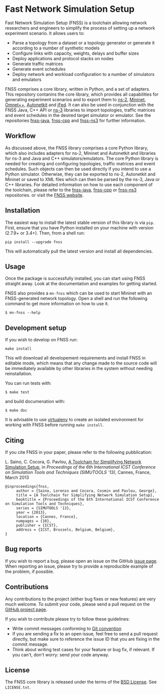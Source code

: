 # Fast Network Simulation Setup
Fast Network Simulation Setup (FNSS) is a toolchain allowing network researchers
and engineers to simplify the process of setting up a network experiment scenario.
It allows users to:

* Parse a topology from a dataset or a topology generator or generate it according to a number of synthetic models
* Configure links with capacity, weights, delays and buffer sizes
* Deploy applications and protocol stacks on nodes
* Generate traffic matrices
* Generate event schedules
* Deploy network and workload configuration to a number of simulators and emulators

FNSS comprises a core library, written in Python, and a set of adapters.
This repository contanins the core library, which provides all capabilities
for generating experiment scenarios and to export them to
[ns-2](http://www.isi.edu/nsnam/ns/), [Mininet](http://www.mininet.org),
[Omnet++](http://www.omnetpp.org/), [Autonetkit](http://www.autonetkit.org)
and [jFed](http://jfed.iminds.be/).
It can also be used in conjunction with the FNSS Java, C++ API or [ns-3](http://www.nsnam.org/) libraries to import topologies,
traffic matrices and event schedules in the desired target simulator or emulator.
See the repositories [fnss-java](https://github.com/fnss/fnss-java),
[fnss-cpp](https://github.com/fnss/fnss-cpp) and [fnss-ns3](https://github.com/fnss/fnss-ns3)
for further information.

## Workflow
As discussed above, the FNSS library comprises a core Python library, which also includes adapters for ns-2, Mininet and Autonetkit
and libraries for ns-3 and Java and C++ simulators/emulators.
The core Python library is needed for creating and configuring topologies, traffic matrices and event schedules.
Such objects can then be used directly if you intend to use a Python simulator.
Otherwise, they can be exported to ns-2, Autonetkit and Mininet or saved to XML files which can then be parsed by the ns-3, Java or C++ libraries.
For detailed information on how to use each component of the toolchain, please refer to
the [fnss-java](https://github.com/fnss/fnss-java), [fnss-cpp](https://github.com/fnss/fnss-cpp) or [fnss-ns3](https://github.com/fnss/fnss-ns3) repositories.
or visit the [FNSS website](http://fnss.github.io).

## Installation
The easiest way to install the latest stable version of this library is via `pip`.
First, ensure that you have Python installed on your machine with version (2.7.9+ or 3.4+).
Then, from a shell run:

    pip install --upgrade fnss

This will automatically pull the latest version and install all dependencies.

## Usage
Once the package is successfully installed, you can start using FNSS straight away.
Look at the documentation and examples for getting started.

FNSS also provides a `mn-fnss` which can be used to start Mininet with
an FNSS-generated network topology.
Open a shell and run the following command to get more information on how to use it.

    $ mn-fnss --help

## Development setup
If you wish to develop on FNSS run:

    make install

This will download all developement requirements and install FNSS in editable mode,
which means that any change made to the source code will be immediately available
by other libraries in the system without needing reinstallation.

You can run tests with:

    $ make test

and build documenation with:

    $ make doc

It is advisable to use [virtualenv](https://virtualenv.pypa.io/en/stable/)
to create an isolated environment for working with FNSS before running `make install`.

## Citing
If you cite FNSS in your paper, please refer to the following pubblication:

L. Saino, C. Cocora, G. Pavlou, [A Toolchain for Simplifying Network Simulation Setup](http://www.ee.ucl.ac.uk/~lsaino/publications/fnss-simutools13.pdf), in *Proceedings of the 6th International ICST Conference on Simulation Tools and Techniques (SIMUTOOLS '13)*, Cannes, France, March 2013

    @inproceedings{fnss,
         author = {Saino, Lorenzo and Cocora, Cosmin and Pavlou, George},
         title = {A Toolchain for Simplifying Network Simulation Setup},
         booktitle = {Proceedings of the 6th International ICST Conference on Simulation Tools and Techniques},
         series = {SIMUTOOLS '13},
         year = {2013},
         location = {Cannes, France},
         numpages = {10},
         publisher = {ICST},
         address = {ICST, Brussels, Belgium, Belgium},
    }

## Bug reports
If you wish to report a bug, please open an issue on the GitHub [issue page](https://github.com/fnss/fnss/issues/).
When reporting an issue, please try to provide a reproducible example of the problem, if possible.

## Contributions
Any contributions to the project (either bug fixes or new features) are very much welcome. To submit your code, please send a pull request on the [GitHub project page](https://github.com/fnss/fnss/).

If you wish to contribute please try to follow these guidelines:

 * Write commit messages conforming to [Git convention](http://365git.tumblr.com/post/3308646748/writing-git-commit-messages)
 * If you are sending a fix to an open issue, feel free to send a pull request directly, but make sure to reference the issue ID that you are fixing in the commit message.
 * Think about writing test cases for your feature or bug fix, if relevant. If you can't, don't worry: send your code anyway.

## License
The FNSS core library is released under the terms of the [BSD License](http://en.wikipedia.org/wiki/BSD_licenses). See `LICENSE.txt`.
